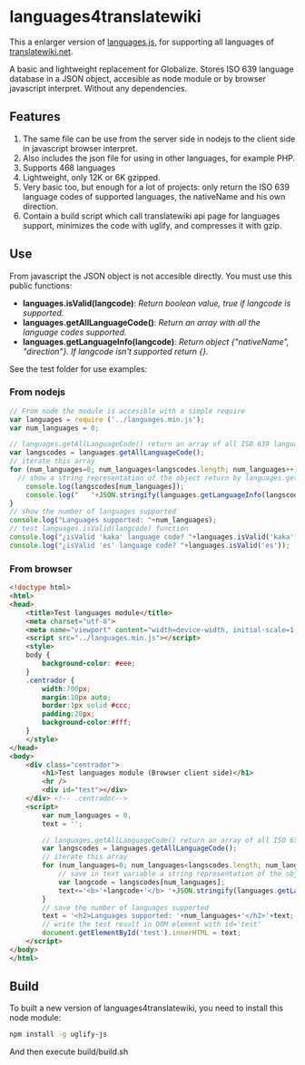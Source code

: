 languages4translatewiki
=======================

This a enlarger version of [languages.js](https://github.com/joker-x/languages.js), for supporting all languages of [translatewiki.net](http://translatewiki.net).

A basic and lightweight replacement for Globalize. Stores ISO 639 language database in a JSON object, accesible as node module or by browser javascript interpret. Without any dependencies.

Features
--------

1.  The same file can be use from the server side in nodejs to the client side in javascript browser interpret.
2.  Also includes the json file for using in other languages, for example PHP.
3.  Supports 468 languages
4.  Lightweight, only 12K or 6K gzipped.
5.  Very basic too, but enough for a lot of projects: only return the ISO 639 language codes of supported languages, the nativeName and his own direction.
6.  Contain a build script which call translatewiki api page for languages support, minimizes the code with uglify, and compresses it with gzip.

Use
---

From javascript the JSON object is not accesible directly. You must use this public functions:

*  **languages.isValid(langcode)**: *Return boolean value, true if langcode is supported.*
*  **languages.getAllLanguageCode()**: *Return an array with all the language codes supported.*
*  **languages.getLanguageInfo(langcode)**: *Return object {"nativeName", "direction"}.
If langcode isn't supported return {}.*

See the test folder for use examples:

### From nodejs

```js
// From node the module is accesible with a simple require
var languages = require ('../languages.min.js');
var num_languages = 0;

// languages.getAllLanguageCode() return an array of all ISO 639 language code supported
var langscodes = languages.getAllLanguageCode();
// iterate this array
for (num_languages=0; num_languages<langscodes.length; num_languages++) {
  // show a string representation of the object return by languages.getLanguageInfo(langcode)
	console.log(langscodes[num_languages]);
	console.log("   "+JSON.stringify(languages.getLanguageInfo(langscodes[num_languages])));
}
// show the number of languages supported
console.log("Languages supported: "+num_languages);
// test languages.isValid(langcode) function
console.log("¿isValid 'kaka' language code? "+languages.isValid('kaka'));
console.log("¿isValid 'es' language code? "+languages.isValid('es'));
```

### From browser

```html
<!doctype html>
<html>
<head>
    <title>Test languages module</title>
    <meta charset="utf-8"> 
    <meta name="viewport" content="width=device-width, initial-scale=1, maximum-scale=1, user-scalable=0">
    <script src="../languages.min.js"></script>
    <style>
    body {
        background-color: #eee;
    }
    .centrador {
        width:700px;
        margin:10px auto;
        border:1px solid #ccc;
        padding:20px;
        background-color:#fff;
    }
    </style>
</head>
<body>
    <div class="centrador">
        <h1>Test languages module (Browser client side)</h1>
        <hr />
        <div id="test"></div>
    </div> <!-- .centrador-->
    <script>
        var num_languages = 0,
        text = '';

        // languages.getAllLanguageCode() return an array of all ISO 639 language code supported
        var langscodes = languages.getAllLanguageCode();
        // iterate this array
        for (num_languages=0; num_languages<langscodes.length; num_languages++) {
            // save in text variable a string representation of the object return by languages.getLanguageInfo(langcode)
            var langcode = langscodes[num_languages];
            text+='<b>'+langcode+'</b> '+JSON.stringify(languages.getLanguageInfo(langcode))+'<br />';
        }
        // save the number of languages supported
        text = '<h2>Languages supported: '+num_languages+'</h2>'+text;
        // write the test result in DOM element with id='test'
        document.getElementById('test').innerHTML = text;
    </script>
</body>
</html>
```

Build
-----

To built a new version of languages4translatewiki, you need to install this node module:

```sh
npm install -g uglify-js
```

And then execute build/build.sh
